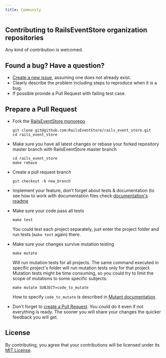 ```yaml
---
title: Community
---
```


## Contributing to RailsEventStore organization repositories

Any kind of contribution is welcomed.

## Found a bug? Have a question?

* [Create a new issue](https://help.github.com/articles/creating-an-issue/), assuming one does not already exist.
* Clearly describe the problem including steps to reproduce when it is a bug.
* If possible provide a Pull Request with failing test case.

## Prepare a Pull Request

* Fork the [RailsEventStore monorepo](https://github.com/RailsEventStore/rails_event_store)

    ```
    git clone git@github.com:RailsEventStore/rails_event_store.git
    cd rails_event_store
    ```

* Make sure you have all latest changes or rebase your forked repository master branch with RailsEventStore master branch

    ```
    cd rails_event_store
    make rebase
    ```

* Create a pull request branch

    ```
    git checkout -b new_branch
    ```

* Implement your feature, don't forget about tests & documentation (to see how to work with documentation files check [documentation's readme ](https://github.com/RailsEventStore/rails_event_store/blob/master/railseventstore.org/README.md)

* Make sure your code pass all tests

    ```
    make test
    ```

    You could test each project separately, just enter the project folder and run tests (`make test` again) there.

* Make sure your changes survive mutation testing

    ```
    make mutate
    ```

    Will run mutation tests for all projects. The same command executed in specific project's folder will run mutation tests only for that project.
    Mutation tests might be time consuming, so you could try to limit the scope of mutations to some specific subjects:

    ```
    make mutate SUBJECT=code_to_mutate
    ```

    How to specify `code_to_mutate` is described in [Mutant documentation](https://github.com/mbj/mutant#test-selection).

* Don't forget to [create a Pull Request](https://help.github.com/articles/creating-a-pull-request-from-a-fork/). You could do it even if not everything is ready. The sooner you will share your changes the quicker feedback you will get.

## License

By contributing, you agree that your contributions will be licensed under its [MIT License](https://github.com/RailsEventStore/rails_event_store/blob/master/LICENSE).
